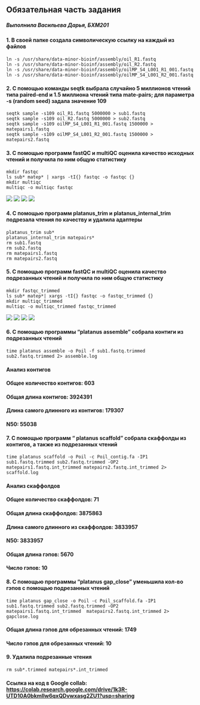 ## Обязательная часть задания
##### *Выполнила Васильева Дарья, БХМ201*
#### 1. В своей папке создала символическую ссылку на каждый из файлов
```
ln -s /usr/share/data-minor-bioinf/assembly/oil_R1.fastq
ln -s /usr/share/data-minor-bioinf/assembly/oil_R2.fastq
ln -s /usr/share/data-minor-bioinf/assembly/oilMP_S4_L001_R1_001.fastq
ln -s /usr/share/data-minor-bioinf/assembly/oilMP_S4_L001_R2_001.fastq
```
#### 2. С помощью команды seqtk выбрала случайно 5 миллионов чтений типа paired-end и 1.5 миллиона чтений типа mate-pairs; для параметра -s (random seed) задала значение 109
```
seqtk sample -s109 oil_R1.fastq 5000000 > sub1.fastq
seqtk sample -s109 oil_R2.fastq 5000000 > sub2.fastq
seqtk sample -s109 oilMP_S4_L001_R1_001.fastq 1500000 > matepairs1.fastq
seqtk sample -s109 oilMP_S4_L001_R2_001.fastq 1500000 > matepairs2.fastq
```
#### 3. С помощью программ fastQC и multiQC оценила качество исходных чтений и получила по ним общую статистику
```
mkdir fastqc
ls sub* matep* | xargs -tI{} fastqc -o fastqc {}
mkdir multiqc
multiqc -o multiqc fastqc
```
![](https://github.com/DomnaVasil/hse22_hw1/blob/a792ec64f549e0f382af7aa475024498be1c84ec/images/multiqc1.jpg)
![](https://github.com/DomnaVasil/hse22_hw1/blob/a792ec64f549e0f382af7aa475024498be1c84ec/images/multiqc.png)
![](https://github.com/DomnaVasil/hse22_hw1/blob/4b33b7dffc0f6a202f45a4f3c14b699439612b7c/images/M3.png)
![](https://github.com/DomnaVasil/hse22_hw1/blob/4b33b7dffc0f6a202f45a4f3c14b699439612b7c/images/M4.png)
#### 4. С помощью программ platanus_trim и platanus_internal_trim подрезала чтения по качеству и удалила адаптеры
```
platanus_trim sub*
platanus_internal_trim matepairs*
rm sub1.fastq
rm sub2.fastq
rm matepairs1.fastq
rm matepairs2.fastq
```
#### 5. С помощью программ fastQC и multiQC оценила качество подрезанных чтений и получила по ним общую статистику
```
mkdir fastqc_trimmed
ls sub* matep*| xargs -tI{} fastqc -o fastqc_trimmed {}
mkdir multiqc_trimmed
multiqc -o multiqc_trimmed fastqc_trimmed
```
![](https://github.com/DomnaVasil/hse22_hw1/blob/a792ec64f549e0f382af7aa475024498be1c84ec/images/multiqc%20trimmed1.jpg)
![](https://github.com/DomnaVasil/hse22_hw1/blob/a792ec64f549e0f382af7aa475024498be1c84ec/images/multiqc%20trimmed.png)
![](https://github.com/DomnaVasil/hse22_hw1/blob/4b33b7dffc0f6a202f45a4f3c14b699439612b7c/images/MT3.png)
![](https://github.com/DomnaVasil/hse22_hw1/blob/4b33b7dffc0f6a202f45a4f3c14b699439612b7c/images/MT4.png)
#### 6. С помощью программы “platanus assemble” собрала контиги из подрезанных чтений
```
time platanus assemble -o Poil -f sub1.fastq.trimmed sub2.fastq.trimmed 2> assemble.log
```
#### Анализ контигов
#### Общее количество контигов: 603
#### Общая длина контигов: 3924391
#### Длина самого длинного из контигов: 179307
#### N50: 55038

#### 7. С помощью программ “ platanus scaffold” собрала скаффолды из контигов, а также из подрезанных чтений
```
time platanus scaffold -o Poil -c Poil_contig.fa -IP1 sub1.fastq.trimmed sub2.fastq.trimmed -OP2 matepairs1.fastq.int_trimmed matepairs2.fastq.int_trimmed 2> scaffold.log
```
#### Анализ скаффолдов
#### Общее количество скаффолдов: 71
#### Общая длина скаффолдов: 3875863
#### Длина самого длинного из скаффолдов: 3833957
#### N50: 3833957
#### Общая длина гэпов: 5670
#### Число гэпов: 10

#### 8. С помощью программы “platanus gap_close” уменьшила кол-во гэпов с помощью подрезанных чтений
```
time platanus gap_close -o Poil -c Poil_scaffold.fa -IP1 sub1.fastq.trimmed sub2.fastq.trimmed -OP2 matepairs1.fastq.int_trimmed  matepairs2.fastq.int_trimmed 2> gapclose.log
```
#### Общая длина гэпов для обрезанных чтений: 1749
#### Число гэпов для обрезанных чтений: 10

#### 9. Удалила подрезанные чтения
```
rm sub*.trimmed matepairs*.int_trimmed
```
#### Ссылка на код в Google collab: https://colab.research.google.com/drive/1k3R-UTD10A0bkmIlw6qxQDvwxasg2ZU1?usp=sharing

